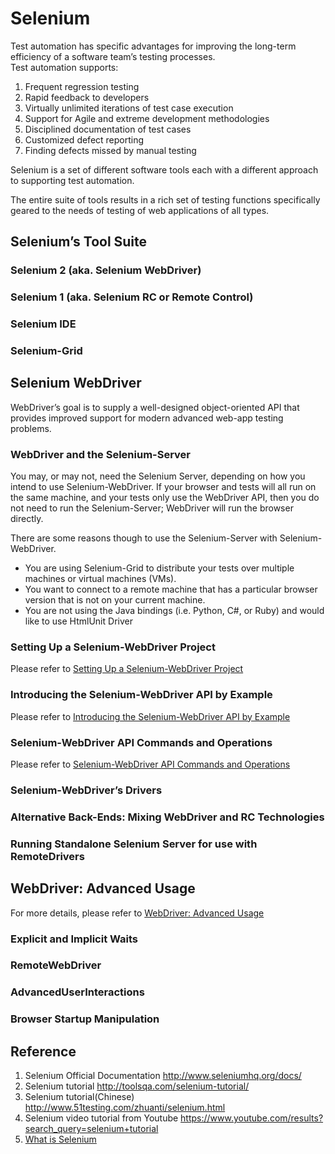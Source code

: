 # Selenium
Test automation has specific advantages for improving the long-term efficiency of a software team’s testing processes.  
Test automation supports:
1. Frequent regression testing  
2. Rapid feedback to developers  
3. Virtually unlimited iterations of test case execution  
4. Support for Agile and extreme development methodologies  
5. Disciplined documentation of test cases  
6. Customized defect reporting  
7. Finding defects missed by manual testing

Selenium is a set of different software tools each with a different approach to supporting test automation.  

The entire suite of tools results in a rich set of testing functions specifically geared to the needs of testing of web applications of all types.   
## Selenium’s Tool Suite  
### Selenium 2 (aka. Selenium WebDriver)

### Selenium 1 (aka. Selenium RC or Remote Control)

### Selenium IDE

### Selenium-Grid  

## Selenium WebDriver
WebDriver’s goal is to supply a well-designed object-oriented API that provides improved support for modern advanced web-app testing problems.  

### WebDriver and the Selenium-Server
You may, or may not, need the Selenium Server, depending on how you intend to use Selenium-WebDriver. If your browser and tests will all run on the same machine, and your tests only use the WebDriver API, then you do not need to run the Selenium-Server; WebDriver will run the browser directly.

There are some reasons though to use the Selenium-Server with Selenium-WebDriver.  
- You are using Selenium-Grid to distribute your tests over multiple machines or virtual machines (VMs).
- You want to connect to a remote machine that has a particular browser version that is not on your current machine.
- You are not using the Java bindings (i.e. Python, C#, or Ruby) and would like to use HtmlUnit Driver

### Setting Up a Selenium-WebDriver Project  
Please refer to [Setting Up a Selenium-WebDriver Project](http://www.seleniumhq.org/docs/03_webdriver.jsp)

### Introducing the Selenium-WebDriver API by Example
Please refer to [Introducing the Selenium-WebDriver API by Example](http://www.seleniumhq.org/docs/03_webdriver.jsp)

### Selenium-WebDriver API Commands and Operations
Please refer to [Selenium-WebDriver API Commands and Operations](http://www.seleniumhq.org/docs/03_webdriver.jsp)

### Selenium-WebDriver’s Drivers

### Alternative Back-Ends: Mixing WebDriver and RC Technologies

### Running Standalone Selenium Server for use with RemoteDrivers


## WebDriver: Advanced Usage
For more details, please refer to [WebDriver: Advanced Usage](http://www.seleniumhq.org/docs/04_webdriver_advanced.jsp)
### Explicit and Implicit Waits

### RemoteWebDriver

### AdvancedUserInteractions

### Browser Startup Manipulation

## Reference
1. Selenium Official Documentation http://www.seleniumhq.org/docs/
2. Selenium tutorial http://toolsqa.com/selenium-tutorial/
3. Selenium tutorial(Chinese) http://www.51testing.com/zhuanti/selenium.html
4. Selenium video tutorial from Youtube https://www.youtube.com/results?search_query=selenium+tutorial
5. [What is Selenium](https://www.edureka.co/blog/what-is-selenium/?utm_source=youtube&utm_medium=youtube-description&utm_campaign=selenium-tutorial-video)
